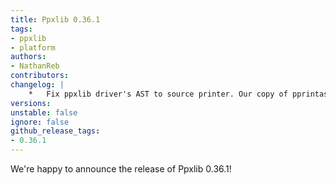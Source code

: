 ```yaml
---
title: Ppxlib 0.36.1
tags:
- ppxlib
- platform
authors:
- NathanReb
contributors:
changelog: |
    *   Fix ppxlib driver's AST to source printer. Our copy of pprintast was not properly updated which resulted in incorrect printing of value bindings' constraints ([#585](https://github.com/ocaml-ppx/ppxlib/pull/585), [@NathanReb](https://github.com/NathanReb))
versions:
unstable: false
ignore: false
github_release_tags:
- 0.36.1
---
```


We're happy to announce the release of Ppxlib 0.36.1!